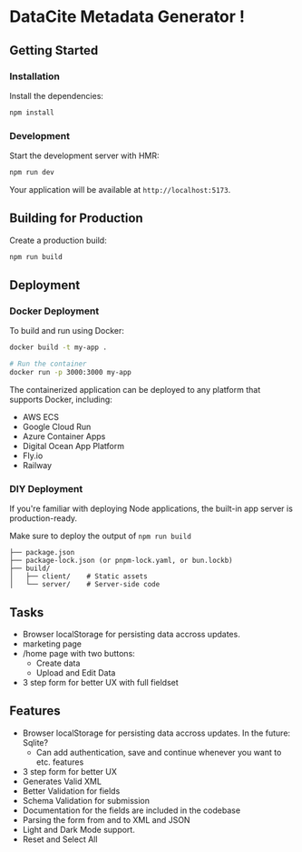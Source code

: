 # DataCite Metadata Generator !



## Getting Started

### Installation

Install the dependencies:

```bash
npm install
```

### Development

Start the development server with HMR:

```bash
npm run dev
```

Your application will be available at `http://localhost:5173`.

## Building for Production

Create a production build:

```bash
npm run build
```

## Deployment

### Docker Deployment

To build and run using Docker:

```bash
docker build -t my-app .

# Run the container
docker run -p 3000:3000 my-app
```

The containerized application can be deployed to any platform that supports Docker, including:

- AWS ECS
- Google Cloud Run
- Azure Container Apps
- Digital Ocean App Platform
- Fly.io
- Railway

### DIY Deployment

If you're familiar with deploying Node applications, the built-in app server is production-ready.

Make sure to deploy the output of `npm run build`

```
├── package.json
├── package-lock.json (or pnpm-lock.yaml, or bun.lockb)
├── build/
│   ├── client/    # Static assets
│   └── server/    # Server-side code
```

## Tasks

- Browser localStorage for persisting data accross updates.
- marketing page
- /home page with two buttons: 
    - Create data
    - Upload and Edit Data
- 3 step form for better UX with full fieldset


## Features

- Browser localStorage for persisting data accross updates. In the future: Sqlite?
    - Can add authentication, save and continue whenever you want to etc. features
- 3 step form for better UX
- Generates Valid XML
- Better Validation for fields
- Schema Validation for submission
- Documentation for the fields are included in the codebase
- Parsing the form from and to XML and JSON
- Light and Dark Mode support.
- Reset and Select All 

